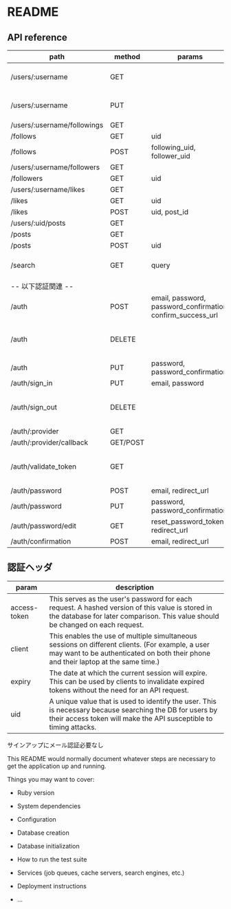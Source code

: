 # README

## API reference

|  path  | method | params | purpose  | headers|
| ---- | ---- | ---- | ---- | ---- |
|  /users/:username | GET | | return user profile | |
|  /users/:username | PUT | | update user profile | |
|  /users/:username/followings | GET | |  | |
|  /follows | GET | uid |  | |
|  /follows | POST | following_uid, follower_uid |  |
|  /users/:username/followers | GET | |  | |
|  /followers | GET | uid |  | |
|  /users/:username/likes | GET | |  | |
|  /likes | GET | uid |  | |
|  /likes | POST | uid, post_id |  | |
|  /users/:uid/posts | GET | |  | |
|  /posts | GET | |  | |
|  /posts | POST | uid |  | |
|  /search | GET | query | return posts list | |
| -- 以下認証関連 -- |
|  /auth  | POST | email, password, password_confirmation, confirm_success_url | アカウント登録。|
|  /auth  | DELETE  |  |   アカウント削除。  |uid, access-token, client|
|  /auth  | PUT  | password, password_confirmation |    |
|  /auth/sign_in  | PUT  | email, password |    |
|  /auth/sign_out  | DELETE  | |   |uid, access-token, client | |
|  /auth/:provider | GET| | |
| /auth/:provider/callback | GET/POST | |  
| /auth/validate_token | GET | | | uid, access-token, client |
| /auth/password | POST | email, redirect_url | |
| /auth/password | PUT | password, password_confirmation | |
| /auth/password/edit | GET | reset_password_token, redirect_url | |
| /auth/confirmation | POST | email, redirect_url | |

## 認証ヘッダ




| param | description |
| ---- | ---- | 
| access-token | This serves as the user's password for each request. A hashed version of this value is stored in the database for later comparison. This value should be changed on each request. |
| client | This enables the use of multiple simultaneous sessions on different clients. (For example, a user may want to be authenticated on both their phone and their laptop at the same time.) |
| expiry | The date at which the current session will expire. This can be used by clients to invalidate expired tokens without the need for an API request. |
| uid | A unique value that is used to identify the user. This is necessary because searching the DB for users by their access token will make the API susceptible to timing attacks. |




サインアップにメール認証必要なし



This README would normally document whatever steps are necessary to get the
application up and running.

Things you may want to cover:

* Ruby version

* System dependencies

* Configuration

* Database creation

* Database initialization

* How to run the test suite

* Services (job queues, cache servers, search engines, etc.)

* Deployment instructions

* ...
